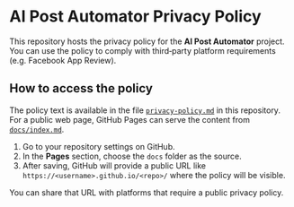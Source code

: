 # AI Post Automator Privacy Policy

This repository hosts the privacy policy for the **AI Post Automator** project. You can use the policy to comply with third‑party platform requirements (e.g. Facebook App Review).

## How to access the policy

The policy text is available in the file [`privacy-policy.md`](./privacy-policy.md) in this repository. For a public web page, GitHub Pages can serve the content from [`docs/index.md`](./docs/index.md).

1. Go to your repository settings on GitHub.
2. In the **Pages** section, choose the `docs` folder as the source.
3. After saving, GitHub will provide a public URL like `https://<username>.github.io/<repo>/` where the policy will be visible.

You can share that URL with platforms that require a public privacy policy.

